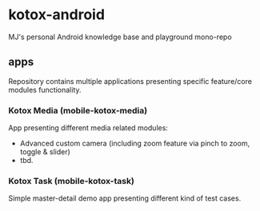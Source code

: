 # kotox-android
MJ's personal Android knowledge base and playground mono-repo

## apps  
Repository contains multiple applications presenting specific feature/core modules functionality.

### Kotox Media (mobile-kotox-media)
App presenting different media related modules:
* Advanced custom camera (including zoom feature via pinch to zoom, toggle & slider)
* tbd.

### Kotox Task (mobile-kotox-task)
Simple master-detail demo app presenting different kind of test cases.


